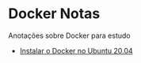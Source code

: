 # Docker Notas
Anotações sobre Docker para estudo

* [Instalar o Docker no Ubuntu 20.04](notes/Instalar%20o%20Docker%20no%20Ubuntu%2020.04.md)
